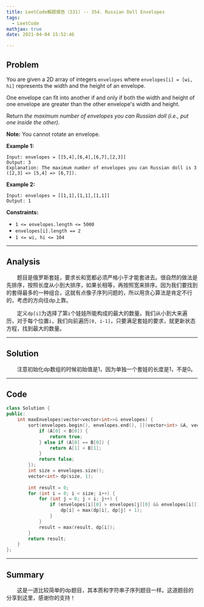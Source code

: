 ```yaml
---
title: LeetCode解题报告（331) -- 354. Russian Doll Envelopes
tags:
  - LeetCode
mathjax: true
date: 2021-04-04 15:52:46

---
```


## Problem

You are given a 2D array of integers `envelopes` where `envelopes[i] = [wi, hi]` represents the width and the height of an envelope.

One envelope can fit into another if and only if both the width and height of one envelope are greater than the other envelope's width and height.

Return *the maximum number of envelopes you can Russian doll (i.e., put one inside the other)*.

**Note:** You cannot rotate an envelope.

<!-- more -->

**Example 1:**

```
Input: envelopes = [[5,4],[6,4],[6,7],[2,3]]
Output: 3
Explanation: The maximum number of envelopes you can Russian doll is 3 ([2,3] => [5,4] => [6,7]).
```

**Example 2:**

```
Input: envelopes = [[1,1],[1,1],[1,1]]
Output: 1
```

**Constraints:**

- `1 <= envelopes.length <= 5000`
- `envelopes[i].length == 2`
- `1 <= wi, hi <= 104`

------

## Analysis

&emsp;&emsp;题目是俄罗斯套娃，要求长和宽都必须严格小于才能套进去。很自然的做法是先排序，按照长度从小到大排序，如果长相等，再按照宽来排序。因为我们要找到的套得最多的一种组合，这就有点像子序列问题的，所以用贪心算法是肯定不行的，考虑的方向往dp上靠。

&emsp;&emsp;定义`dp[i]`为选择了第`i`个娃娃所能构成的最大的数量。我们从小到大来遍历，对于每个位置`i`，我们向前遍历`[0, i-1]`，只要满足套娃的要求，就更新状态方程，找到最大的数量。

------

## Solution

&emsp;&emsp;注意初始化dp数组的时候初始值是1，因为单独一个套娃的长度是1，不是0。

------

## Code

```c++
class Solution {
public:
    int maxEnvelopes(vector<vector<int>>& envelopes) {
        sort(envelopes.begin(), envelopes.end(), [](vector<int> &A, vector<int> &B) {
            if (A[0] < B[0]) {
                return true;
            } else if (A[0] == B[0]) {
                return A[1] < B[1];
            }
            return false;
        });
        int size = envelopes.size();
        vector<int> dp(size, 1);
        
        int result = 0;
        for (int i = 0; i < size; i++) {
            for (int j = 0; j < i; j++) {
                if (envelopes[i][0] > envelopes[j][0] && envelopes[i][1] > envelopes[j][1]) {
                    dp[i] = max(dp[i], dp[j] + 1);
                }
            }
            result = max(result, dp[i]);
        }
        return result;
    }
};
```

------

## Summary

&emsp;&emsp;这是一道比较简单的dp题目，其本质和字符串子序列题目一样。这道题目的分享到这里，感谢你的支持！
